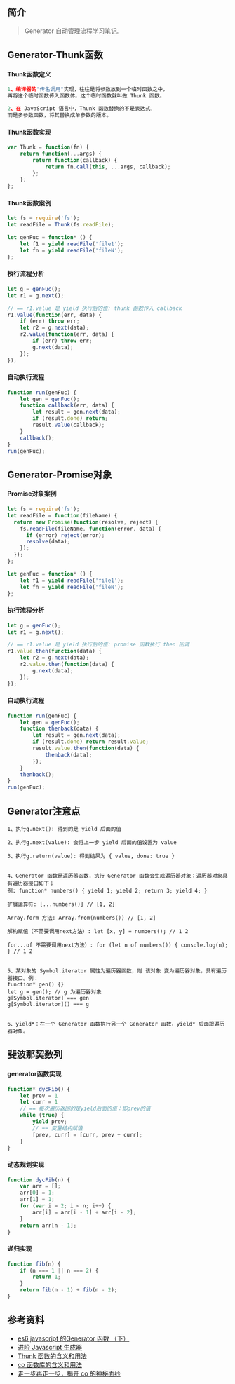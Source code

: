 ## 简介

> Generator 自动管理流程学习笔记。

## Generator-Thunk函数

#### Thunk函数定义

```js
1、编译器的"传名调用"实现，往往是将参数放到一个临时函数之中，
再将这个临时函数传入函数体。这个临时函数就叫做 Thunk 函数。

2、在 JavaScript 语言中，Thunk 函数替换的不是表达式，
而是多参数函数，将其替换成单参数的版本。
```

#### Thunk函数实现

```js
var Thunk = function(fn) {
    return function(...args) {
        return function(callback) {
            return fn.call(this, ...args, callback);
        };
    };
};
```

#### Thunk函数案例

```js
let fs = require('fs');
let readFile = Thunk(fs.readFile);

let genFuc = function* () {
    let f1 = yield readFile('file1');
    let fn = yield readFile('fileN');
};
```

#### 执行流程分析

```js
let g = genFuc();
let r1 = g.next();

// == r1.value 是 yield 执行后的值: thunk 函数传入 callback 
r1.value(function(err, data) {
    if (err) throw err;
    let r2 = g.next(data);
    r2.value(function(err, data) {
        if (err) throw err;
        g.next(data);
    });
});
```

#### 自动执行流程

```js
function run(genFuc) {
    let gen = genFuc();
    function callback(err, data) {
        let result = gen.next(data);
        if (result.done) return;
        result.value(callback);
    }
    callback();
}
run(genFuc);
```

## Generator-Promise对象

#### Promise对象案例

```js
let fs = require('fs');
let readFile = function(fileName) {
  return new Promise(function(resolve, reject) {
    fs.readFile(fileName, function(error, data) {
      if (error) reject(error);
      resolve(data);
    });
  });
};

let genFuc = function* () {
    let f1 = yield readFile('file1');
    let fn = yield readFile('fileN');
};
```

#### 执行流程分析

```js
let g = genFuc();
let r1 = g.next();

// == r1.value 是 yield 执行后的值: promise 函数执行 then 回调 
r1.value.then(function(data) {
    let r2 = g.next(data);
    r2.value.then(function(data) {
        g.next(data);
    });
});
```

#### 自动执行流程

```js
function run(genFuc) {
	let gen = genFuc();
	function thenback(data) {
		let result = gen.next(data);
		if (result.done) return result.value;
		result.value.then(function(data) {
			thenback(data);
		});
	}
	thenback();
}
run(genFuc);
```

## Generator注意点

```text
1、执行g.next(): 得到的是 yield 后面的值

2、执行g.next(value): 会将上一步 yield 后面的值设置为 value

3、执行g.return(value): 得到结果为 { value, done: true }


4、Generator 函数是遍历器函数，执行 Generator 函数会生成遍历器对象；遍历器对象具有遍历器接口如下；
例: function* numbers() { yield 1; yield 2; return 3; yield 4; }

扩展运算符: [...numbers()] // [1, 2]

Array.form 方法: Array.from(numbers()) // [1, 2]

解构赋值（不需要调用next方法）: let [x, y] = numbers(); // 1 2

for...of 不需要调用next方法）: for (let n of numbers()) { console.log(n); } // 1 2


5、某对象的 Symbol.iterator 属性为遍历器函数，则 该对象 变为遍历器对象，具有遍历器接口。例：
function* gen() {}
let g = gen(); // g 为遍历器对象
g[Symbol.iterator] === gen
g[Symbol.iterator]() === g


6、yield*：在一个 Generator 函数执行另一个 Generator 函数，yield* 后面跟遍历器对象。
```

## 斐波那契数列

#### generator函数实现

```js
function* dycFib() {
    let prev = 1
    let curr = 1
    // == 每次遍历返回的是yield后面的值：即prev的值
    while (true) {
        yield prev; 
        // == 变量结构赋值
        [prev, curr] = [curr, prev + curr];
    }
}
```

#### 动态规划实现

```js
function dycFib(n) {
    var arr = [];
    arr[0] = 1;
    arr[1] = 1;
    for (var i = 2; i < n; i++) {
        arr[i] = arr[i - 1] + arr[i - 2];
    }
    return arr[n - 1];
}
```

#### 递归实现

```js
function fib(n) {
    if (n === 1 || n === 2) {
        return 1;
    }
    return fib(n - 1) + fib(n - 2);
}
```

## 参考资料

- [es6 javascript 的Generator 函数 （下）](https://blog.csdn.net/qq_30100043/article/details/53484350)
- [进阶 Javascript 生成器](https://juejin.cn/post/6844903527039533064)
- [Thunk 函数的含义和用法](http://www.ruanyifeng.com/blog/2015/05/thunk.html)
- [co 函数库的含义和用法](http://www.ruanyifeng.com/blog/2015/05/co.html)
- [走一步再走一步，揭开 co 的神秘面纱](https://juejin.cn/post/6844903478322528264)
